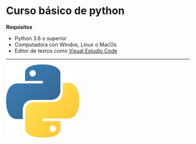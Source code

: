 # Curso básico de python

**Requisitos**
- Python 3.6 o superior
- Computadora con Windos, Linux o MacOs
- Editor de textos como [Visual Estudio Code](https://code.visualstudio.com)

----------------------------------------------------------------
![Python Logo](https://github.com/Dicias/PruebaPy/blob/main/img/python_logo.png)
